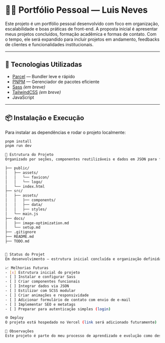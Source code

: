# 🧑‍💻 Portfólio Pessoal — Luis Neves

Este projeto é um portfólio pessoal desenvolvido com foco em organização, escalabilidade e boas práticas de front-end. A proposta inicial é apresentar meus projetos concluídos, formação acadêmica e formas de contato. Com o tempo, ele será expandido para incluir projetos em andamento, feedbacks de clientes e funcionalidades institucionais.

---

## 🚀 Tecnologias Utilizadas

- [Parcel](https://parceljs.org/) — Bundler leve e rápido
- [PNPM](https://pnpm.io/) — Gerenciador de pacotes eficiente
- [Sass](https://sass-lang.com/) *(em breve)*
- [TailwindCSS](https://tailwindcss.com/) *(em breve)*
- JavaScript

---

## 📦 Instalação e Execução

Para instalar as dependências e rodar o projeto localmente:

```bash
pnpm install
pnpm run dev

📁 Estrutura do Projeto
Organizado por seções, componentes reutilizáveis e dados em JSON para facilitar manutenção e escalabilidade.

├── public/
│   ├── assets/
│   │   └── favicon/
│   │   └── logo/
│   └── index.html
├── src/
│   ├── assets/
│   │   ├── components/
│   │   ├── data/
│   │   ├── styles/
│   └── main.js
├── docs/
│   ├── image-optimization.md
│   └── setup.md
├── .gitignore
├── README.md
├── TODO.md


📍 Status do Projet
Em desenvolvimento — estrutura inicial concluída e organização definida

📈 Melhorias Futuras
- [x] Estrutura inicial do projeto
- [ ] Instalar e configurar Sass
- [ ] Criar componentes funcionais
- [ ] Integrar dados via JSON
- [ ] Estilizar com SCSS modular
- [ ] Criar animações e responsividade
- [ ] Adicionar formulário de contato com envio de e-mail
- [ ] Implementar SEO e metatags
- [ ] Preparar para autenticação simples (login)

🌐 Deploy
O projeto está hospedado no Vercel (link será adicionado futuramente)

🧠 Observações
Este projeto é parte do meu processo de aprendizado e evolução como desenvolvedor front-end. A estrutura foi pensada para ser leve, escalável e adaptável a futuras integrações com backend e autenticação.

